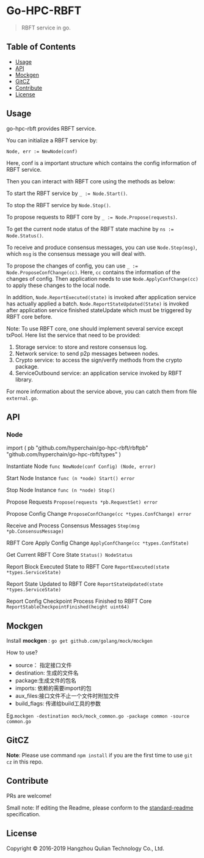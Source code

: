 Go-HPC-RBFT
======

> RBFT service in go.

## Table of Contents

- [Usage](#usage)
- [API](#api)
- [Mockgen](#mockgen)
- [GitCZ](#gitcz)
- [Contribute](#contribute)
- [License](#license)

## Usage
go-hpc-rbft provides RBFT service.

You can initialize a RBFT service by: 
```
Node, err := NewNode(conf)
```
Here, conf is a important structure which contains the config information of RBFT service.

Then you can interact with RBFT core using the methods as below: 

To start the RBFT service by `_ := Node.Start()`.

To stop the RBFT service by `Node.Stop()`.

To propose requests to RBFT core by `_ := Node.Propose(requests)`.

To get the current node status of the RBFT state machine by `ns := Node.Status()`.

To receive and produce consensus messages, you can use `Node.Step(msg)`, which `msg` is the consensus message you will deal with.

To propose the changes of config, you can use `_ := Node.ProposeConfChange(cc)`. Here, `cc` contains the information of the changes of config.
Then application needs to use `Node.ApplyConfChange(cc)` to apply these changes to the local node.

In addition, `Node.ReportExecuted(state)` is invoked after application service has actually applied a batch.
`Node.ReportStateUpdated(State)` is invoked after application service finished stateUpdate which must be triggered by RBFT core before.

Note: To use RBFT core, one should implement several service except txPool. Here list the service that need to be provided:
1. Storage service: to store and restore consensus log.
2. Network service: to send p2p messages between nodes.
3. Crypto service: to access the sign/verify methods from the crypto package.
4. ServiceOutbound service: an application service invoked by RBFT library.

For more information about the service above, you can catch them from file `external.go`.

## API
### Node
import (
    pb "github.com/hyperchain/go-hpc-rbft/rbftpb"
    "github.com/hyperchain/go-hpc-rbft/types"
)

Instantiate Node
```func NewNode(conf Config) (Node, error)```

Start Node Instance
```func (n *node) Start() error```

Stop Node Instance
```func (n *node) Stop()```

Propose Requests
```Propose(requests *pb.RequestSet) error```

Propose Config Change
```ProposeConfChange(cc *types.ConfChange) error```

Receive and Process Consensus Messages
```Step(msg *pb.ConsensusMessage)```

RBFT Core Apply Config Change
```ApplyConfChange(cc *types.ConfState)```

Get Current RBFT Core State
```Status() NodeStatus```

Report Block Executed State to RBFT Core
```ReportExecuted(state *types.ServiceState)```

Report State Updated to RBFT Core
```ReportStateUpdated(state *types.ServiceState)```

Report Config Checkpoint Process Finished to RBFT Core
```ReportStableCheckpointFinished(height uint64)```

## Mockgen

Install **mockgen** : `go get github.com/golang/mock/mockgen`

How to use?

- source： 指定接口文件
- destination: 生成的文件名
- package:生成文件的包名
- imports: 依赖的需要import的包
- aux_files:接口文件不止一个文件时附加文件
- build_flags: 传递给build工具的参数

Eg.`mockgen -destination mock/mock_common.go -package common -source common.go`

## GitCZ

**Note**: Please use command `npm install` if you are the first time to use `git cz` in this repo.

## Contribute

PRs are welcome!

Small note: If editing the Readme, please conform to the [standard-readme](https://github.com/RichardLitt/standard-readme) specification.

## License

Copyright © 2016-2019 Hangzhou Qulian Technology Co., Ltd.